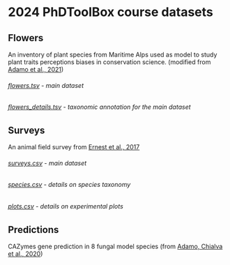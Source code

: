 # 2024 PhDToolBox course datasets

## Flowers
An inventory of plant species from Maritime Alps used as model to study plant traits perceptions biases in conservation science. (modified from [Adamo et al., 2021](https://doi.org/10.1038/s41477-021-00912-2))

###### [flowers.tsv](https://raw.githubusercontent.com/mchialva/PhDToolbox2024/main/Datasets/flowers/flowers.tsv) -  main dataset
###### [flowers_details.tsv](https://raw.githubusercontent.com/mchialva/PhDToolbox2024/main/Datasets/flowers/flowers_details.tsv) - taxonomic annotation for the main dataset

## Surveys
An animal field survey from [Ernest et al., 2017](https://doi.org/10.6084/m9.figshare.1314459.v6)

###### [surveys.csv](https://raw.githubusercontent.com/mchialva/PhDToolbox2024/main/Datasets/surveys/surveys.csv) -  main dataset
###### [species.csv](https://raw.githubusercontent.com/mchialva/PhDToolbox2024/main/Datasets/surveys/species.csv) - details on species taxonomy
###### [plots.csv](https://raw.githubusercontent.com/mchialva/PhDToolbox2024/main/Datasets/surveys/plots.csv) - details on experimental plots

## Predictions
CAZymes gene prediction in 8 fungal model species (from [Adamo, Chialva et al., 2020](https://doi.org/10.3390/ijms21093139))

